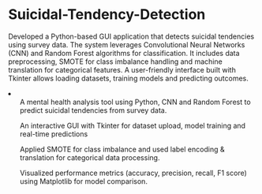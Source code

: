 # Suicidal-Tendency-Detection
Developed a Python-based GUI application that detects suicidal tendencies using survey data. The system leverages Convolutional Neural Networks (CNN) and Random Forest algorithms for classification. It includes data preprocessing, SMOTE for class imbalance handling and machine translation for categorical features. A user-friendly interface built with Tkinter allows loading datasets, training models and predicting outcomes.
<li>
  <ol>A mental health analysis tool using Python, CNN and Random Forest to predict suicidal tendencies from survey data.</ol>
  <ol>An interactive GUI with Tkinter for dataset upload, model training and real-time predictions</ol>
  <ol>Applied SMOTE for class imbalance and used label encoding & translation for categorical data processing.</ol>
  <ol>Visualized performance metrics (accuracy, precision, recall, F1 score) using Matplotlib for model comparison.</ol>
</li>
